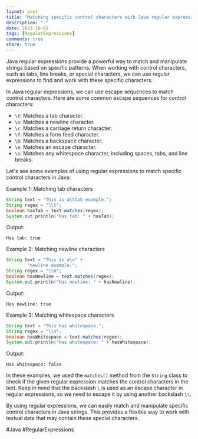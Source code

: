 ```yaml
---
layout: post
title: "Matching specific control characters with Java regular expressions"
description: " "
date: 2023-10-01
tags: [RegularExpressions]
comments: true
share: true
---
```


Java regular expressions provide a powerful way to match and manipulate strings based on specific patterns. When working with control characters, such as tabs, line breaks, or special characters, we can use regular expressions to find and work with these specific characters.

In Java regular expressions, we can use escape sequences to match control characters. Here are some common escape sequences for control characters:

- `\t`: Matches a tab character.
- `\n`: Matches a newline character.
- `\r`: Matches a carriage return character.
- `\f`: Matches a form feed character.
- `\b`: Matches a backspace character.
- `\e`: Matches an escape character.
- `\s`: Matches any whitespace character, including spaces, tabs, and line breaks.

Let's see some examples of using regular expressions to match specific control characters in Java:

Example 1: Matching tab characters

```java
String text = "This is a\ttab example.";
String regex = "\\t";
boolean hasTab = text.matches(regex);
System.out.println("Has tab: " + hasTab);
```

Output:
```
Has tab: true
```

Example 2: Matching newline characters

```java
String text = "This is a\n" +
        "newline example.";
String regex = "\\n";
boolean hasNewline = text.matches(regex);
System.out.println("Has newline: " + hasNewline);
```

Output:
```
Has newline: true
```

Example 3: Matching whitespace characters

```java
String text = "This has whitespace.";
String regex = "\\s";
boolean hasWhitespace = text.matches(regex);
System.out.println("Has whitespace: " + hasWhitespace);
```

Output:
```
Has whitespace: false
```

In these examples, we used the `matches()` method from the `String` class to check if the given regular expression matches the control characters in the text. Keep in mind that the backslash `\` is used as an escape character in regular expressions, so we need to escape it by using another backslash `\\`.

By using regular expressions, we can easily match and manipulate specific control characters in Java strings. This provides a flexible way to work with textual data that may contain these special characters.

#Java #RegularExpressions